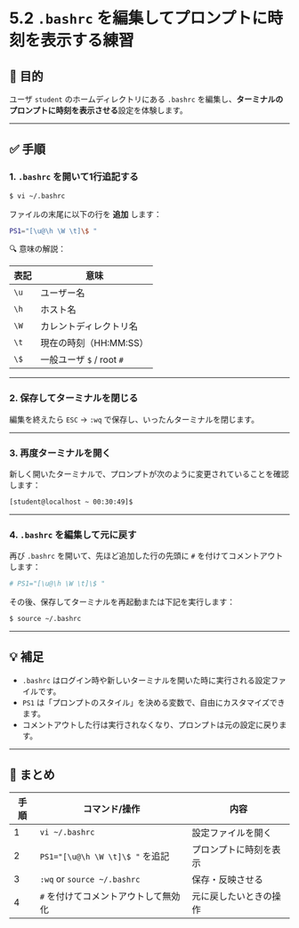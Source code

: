 # 5.2 `.bashrc` を編集してプロンプトに時刻を表示する練習

## 🎯 目的

ユーザ `student` のホームディレクトリにある `.bashrc` を編集し、**ターミナルのプロンプトに時刻を表示させる**設定を体験します。

---

## ✅ 手順

### 1. `.bashrc` を開いて1行追記する

```bash
$ vi ~/.bashrc
```

ファイルの末尾に以下の行を **追加** します：

```bash
PS1="[\u@\h \W \t]\$ "
```

🔍 意味の解説：

| 表記 | 意味             |
|------|------------------|
| `\u` | ユーザー名       |
| `\h` | ホスト名         |
| `\W` | カレントディレクトリ名 |
| `\t` | 現在の時刻（HH:MM:SS） |
| `\$` | 一般ユーザ `$` / root `#` |

---

### 2. 保存してターミナルを閉じる

編集を終えたら `ESC` → `:wq` で保存し、いったんターミナルを閉じます。

---

### 3. 再度ターミナルを開く

新しく開いたターミナルで、プロンプトが次のように変更されていることを確認します：

```bash
[student@localhost ~ 00:30:49]$
```

---

### 4. `.bashrc` を編集して元に戻す

再び `.bashrc` を開いて、先ほど追加した行の先頭に `#` を付けてコメントアウトします：

```bash
# PS1="[\u@\h \W \t]\$ "
```

その後、保存してターミナルを再起動または下記を実行します：

```bash
$ source ~/.bashrc
```

---

## 💡 補足

- `.bashrc` はログイン時や新しいターミナルを開いた時に実行される設定ファイルです。
- `PS1` は「プロンプトのスタイル」を決める変数で、自由にカスタマイズできます。
- コメントアウトした行は実行されなくなり、プロンプトは元の設定に戻ります。

---

## 📝 まとめ

| 手順 | コマンド/操作                         | 内容                         |
|------|--------------------------------------|------------------------------|
| 1    | `vi ~/.bashrc`                      | 設定ファイルを開く           |
| 2    | `PS1="[\u@\h \W \t]\$ "` を追記      | プロンプトに時刻を表示       |
| 3    | `:wq` or `source ~/.bashrc`         | 保存・反映させる             |
| 4    | `#` を付けてコメントアウトして無効化 | 元に戻したいときの操作       |

